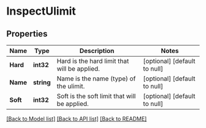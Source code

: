 # InspectUlimit

## Properties
Name | Type | Description | Notes
------------ | ------------- | ------------- | -------------
**Hard** | **int32** | Hard is the hard limit that will be applied. | [optional] [default to null]
**Name** | **string** | Name is the name (type) of the ulimit. | [optional] [default to null]
**Soft** | **int32** | Soft is the soft limit that will be applied. | [optional] [default to null]

[[Back to Model list]](../README.md#documentation-for-models) [[Back to API list]](../README.md#documentation-for-api-endpoints) [[Back to README]](../README.md)


